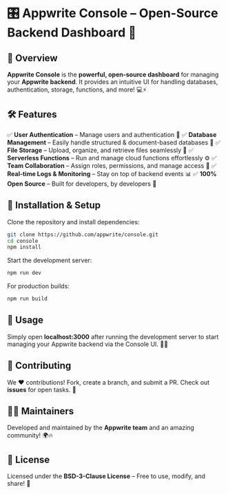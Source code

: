 # 🎛️ Appwrite Console – Open-Source Backend Dashboard 🚀

## 🌟 Overview
**Appwrite Console** is the **powerful, open-source dashboard** for managing your **Appwrite backend**. It provides an intuitive UI for handling databases, authentication, storage, functions, and more! 💻⚡

## 🛠️ Features
✅ **User Authentication** – Manage users and authentication 🔑
✅ **Database Management** – Easily handle structured & document-based databases 📂
✅ **File Storage** – Upload, organize, and retrieve files seamlessly 📁
✅ **Serverless Functions** – Run and manage cloud functions effortlessly ⚙️
✅ **Team Collaboration** – Assign roles, permissions, and manage access 👥
✅ **Real-time Logs & Monitoring** – Stay on top of backend events 📊
✅ **100% Open Source** – Built for developers, by developers 🤖

## 🚀 Installation & Setup
Clone the repository and install dependencies:
```bash
git clone https://github.com/appwrite/console.git
cd console
npm install
```

Start the development server:
```bash
npm run dev
```

For production builds:
```bash
npm run build
```

## 🎯 Usage
Simply open **localhost:3000** after running the development server to start managing your Appwrite backend via the Console UI. 🎨✨

## 🤝 Contributing
We ❤️ contributions! Fork, create a branch, and submit a PR. Check out **issues** for open tasks. 🚀

## 👨‍💻 Maintainers
Developed and maintained by the **Appwrite team** and an amazing community! 🌍🔥

## 📜 License
Licensed under the **BSD-3-Clause License** – Free to use, modify, and share! 🎉
